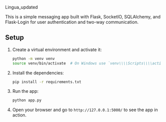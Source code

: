 Lingua_updated

This is a simple messaging app built with Flask, SocketIO, SQLAlchemy, and Flask-Login for user authentication and two-way communication.

## Setup

1. Create a virtual environment and activate it:
    ```bash
    python -m venv venv
    source venv/bin/activate  # On Windows use `venv\\\\Scripts\\\\activate`
    ```

2. Install the dependencies:
    ```bash
    pip install -r requirements.txt
    ```

3. Run the app:
    ```bash
    python app.py
    ```

4. Open your browser and go to `http://127.0.0.1:5000/` to see the app in action.